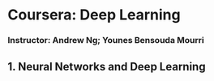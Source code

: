 # Coursera: Deep Learning
### Instructor: Andrew Ng; Younes Bensouda Mourri

## 1. Neural Networks and Deep Learning

